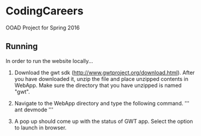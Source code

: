 # CodingCareers
OOAD Project for Spring 2016

## Running
In order to run the website locally...
1. Download the gwt sdk (http://www.gwtproject.org/download.html). After you 
have downloaded it, unzip the file and place unzipped contents in WebApp. 
Make sure the directory that you have unzipped is named "gwt".

2. Navigate to the WebApp directory and type the following command.
'''
ant devmode
'''

3. A pop up should come up with the status of GWT app. Select the option to
launch in browser.
